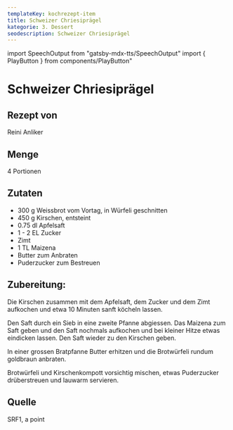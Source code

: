 ```yaml
---
templateKey: kochrezept-item
title: Schweizer Chriesiprägel
kategorie: 3. Dessert
seodescription: Schweizer Chriesiprägel
---
```

import SpeechOutput from "gatsby-mdx-tts/SpeechOutput"
import { PlayButton } from components/PlayButton"

<SpeechOutput id="kochrezept-reini-anliker-chriesiprägel" customPlayButton={PlayButton}>

# Schweizer Chriesiprägel

## Rezept von
Reini Anliker

## Menge
4 Portionen

## Zutaten
- 300 g Weissbrot vom Vortag, in Würfeli geschnitten
- 450 g Kirschen, entsteint
- 0.75 dl Apfelsaft
- 1 - 2 EL Zucker
- Zimt
- 1 TL Maizena
- Butter zum Anbraten
- Puderzucker zum Bestreuen


## Zubereitung:
Die Kirschen zusammen mit dem Apfelsaft, dem Zucker und dem Zimt aufkochen und etwa 10 Minuten sanft köcheln lassen. 

Den Saft durch ein Sieb in eine zweite Pfanne abgiessen. Das Maizena zum Saft geben und den Saft nochmals aufkochen und bei kleiner Hitze etwas eindicken lassen. Den Saft wieder zu den Kirschen geben. 

In einer grossen Bratpfanne Butter erhitzen und die Brotwürfeli rundum goldbraun anbraten. 

Brotwürfeli und Kirschenkompott vorsichtig mischen, etwas Puderzucker drüberstreuen und lauwarm servieren.

## Quelle
SRF1, a point

</SpeechOutput>